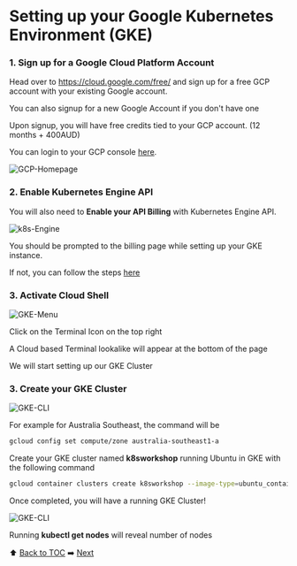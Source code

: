 # Setting up your Google Kubernetes Environment (GKE)

### 1. Sign up for a Google Cloud Platform Account

Head over to https://cloud.google.com/free/ and sign up for a free GCP account with your existing Google account. 

You can also signup for a new Google Account if you don't have one

Upon signup, you will have free credits tied to your GCP account. (12 months + 400AUD)

You can login to your GCP console [here](https://console.cloud.google.com/home/).

![GCP-Homepage](https://github.com/Nodnarboen/HOT-k8s/blob/master/assets/Picture1.png)

### 2. Enable Kubernetes Engine API 

You will also need to <b>Enable your API Billing</b> with Kubernetes Engine API. 

![k8s-Engine](https://github.com/Nodnarboen/HOT-k8s/blob/master/assets/Picture3.png)

You should be prompted to the billing page while setting up your GKE instance. 

If not, you can follow the steps [here](https://support.google.com/googleapi/answer/6158867?hl=en)

### 3. Activate Cloud Shell

![GKE-Menu](https://github.com/Nodnarboen/HOT-k8s/blob/master/assets/Picture4.png)

Click on the Terminal Icon on the top right

A Cloud based Terminal lookalike will appear at the bottom of the page

We will start setting up our GKE Cluster 

### 3. Create your GKE Cluster

![GKE-CLI](https://github.com/Nodnarboen/HOT-k8s/blob/master/assets/Picture5.png)

For example for Australia Southeast, the command will be 

```bash
gcloud config set compute/zone australia-southeast1-a
```

Create your GKE cluster named <b>k8sworkshop</b> running Ubuntu in GKE with the following command

```bash
gcloud container clusters create k8sworkshop --image-type=ubuntu_containerd
```

Once completed, you will have a running GKE Cluster!

![GKE-CLI](https://github.com/Nodnarboen/HOT-k8s/blob/master/assets/Picture6.png)

Running <b>kubectl get nodes</b> will reveal number of nodes

:arrow_up: [Back to TOC](/README.md)  :arrow_right: [Next](../lab2/README.md)

